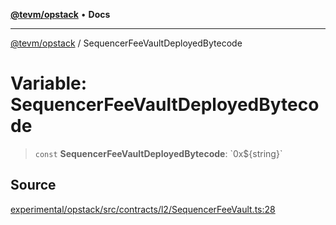 [**@tevm/opstack**](../README.md) • **Docs**

***

[@tevm/opstack](../globals.md) / SequencerFeeVaultDeployedBytecode

# Variable: SequencerFeeVaultDeployedBytecode

> `const` **SequencerFeeVaultDeployedBytecode**: \`0x$\{string\}\`

## Source

[experimental/opstack/src/contracts/l2/SequencerFeeVault.ts:28](https://github.com/evmts/tevm-monorepo/blob/main/experimental/opstack/src/contracts/l2/SequencerFeeVault.ts#L28)
